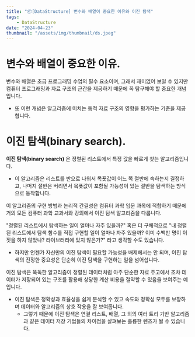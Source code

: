 ```yaml
---
title: "📦[DataStructure] 변수와 배열이 중요한 이유와 이진 탐색"
tags:
    - DataStructure
date: "2024-04-23"
thumbnail: "/assets/img/thumbnail/ds.jpeg"
---
```


# 변수와 배열이 중요한 이유.
변수와 배열은 초급 프로그래밍 수업의 필수 요소이며, 그래서 재미없어 보일 수 있지만 컴퓨터 프로그래밍과 자료 구조의 근간을 제공하기 때문에 꼭 탐구해야 할 중요한 개념입니다.
- 또 이런 개념은 알고리즘에 미치는 동적 자료 구조의 영향을 평가하는 기준을 제공합니다.

# 이진 탐색(binary search).
**이진 탐색(binary search)** 은 정렬된 리스트에서 특정 값을 빠르게 찾는 알고리즘입니다.
- 이 알고리즘은 리스트를 반으로 나워서 목푯값이 어느 쪽 절반에 속하는지 결정하고, 나머지 절반은 버리면서 목푯값이 포함될 가능성이 있는 절반을 탐색하는 방식으로 동작합니다.

이 알고리즘의 구현 방법과 논리적 간결성은 컴퓨터 과학 입문 과목에 적합하기 때문에 거의 모든 컴퓨터 과학 교과서와 강의에서 이진 탐색 알고리즘을 다룹니다.

"정렬된 리스트에서 탐색하는 일이 얼마나 자주 있을까?" 혹은 더 구체적으로 "내 정렬된 리스트에서 탐색 함수를 직접 구현할 일이 얼마나 자주 있을까? 이미 수백만 명이 이 짓을 하지 않았나? 라이브러리에 있지 않은가?" 라고 생각할 수도 있습니다.
- 하지만 언젠가 자신만의 이진 탐색이 필요할 가능성을 배제헤서는 안 되며, 이진 탐색의 진정한 중요성은 단순히 이진 탐색을 구현하는 일을 넘어섭니다.

이진 탐색은 똑똑한 알고리즘이 정렬된 데이터처럼 아주 단순한 자료 주고에서 조차 데이터가 저장되어 있는 구조를 활용해 상당한 계산 비용을 절약할 수 있음을 보여주는 예입니다.
- 이진 탐색은 정확성과 효율성을 쉽게 분석할 수 있고 속도와 정확성 모두를 보장하며 데이터와 알고리즘의 상호 작용을 잘 보여줍니다.
    - 그렇기 때문에 이진 탐색은 연결 리스트, 배열, 그 외의 여러 트리 기반 알고리즘과 같은 데이터 저장 기법들의 차이점을 살펴보는 훌륭한 렌즈가 될 수 있습니다.
